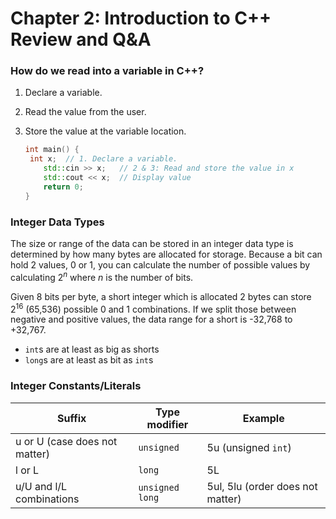 # Chapter 2: Introduction to C++ Review and Q&A

### How do we read into a variable in C++?

1. Declare a variable.

2. Read the value from the user.

3. Store the value at the variable location.

   ```C++
   int main() {
   	int x;	// 1. Declare a variable.
       std::cin >> x;	// 2 & 3: Read and store the value in x
       std::cout << x;	// Display value
       return 0;
   }
   ```

   

### Integer Data Types

The size or range of the data can be stored in an integer data type is determined by how many bytes are allocated for storage. Because a bit can hold 2 values, 0 or 1, you can calculate the number of possible values by calculating 2<sup>_n_</sup> where _n_ is the number of bits.



Given 8 bits per byte, a short integer which is allocated 2 bytes can store 2<sup>16</sup> (65,536) possible 0 and 1 combinations. If we split those between negative and positive values, the data range for a short is -32,768 to +32,767.



* `int`s are at least as big as shorts
* `long`s are at least as bit as `int`s 



### Integer Constants/Literals

| **Suffix**                    | **Type modifier** | **Example**                      |
| ----------------------------- | ----------------- | -------------------------------- |
| u or U (case does not matter) | `unsigned`        | 5u (unsigned `int`)              |
| l or L                        | `long`            | 5L                               |
| u/U and l/L combinations      | `unsigned long`   | 5ul, 5lu (order does not matter) |

